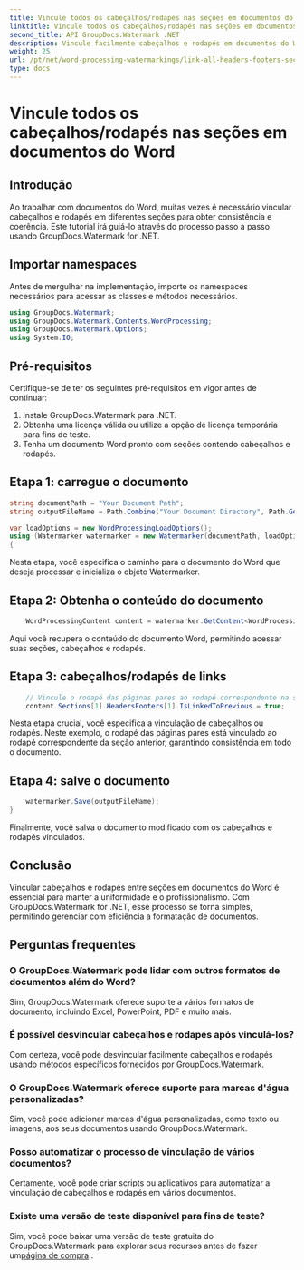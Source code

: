 ```yaml
---
title: Vincule todos os cabeçalhos/rodapés nas seções em documentos do Word
linktitle: Vincule todos os cabeçalhos/rodapés nas seções em documentos do Word
second_title: API GroupDocs.Watermark .NET
description: Vincule facilmente cabeçalhos e rodapés em documentos do Word usando GroupDocs.Watermark for .NET. Garanta consistência e profissionalismo com facilidade.
weight: 25
url: /pt/net/word-processing-watermarkings/link-all-headers-footers-section-word-docs/
type: docs
---
```

# Vincule todos os cabeçalhos/rodapés nas seções em documentos do Word

## Introdução
Ao trabalhar com documentos do Word, muitas vezes é necessário vincular cabeçalhos e rodapés em diferentes seções para obter consistência e coerência. Este tutorial irá guiá-lo através do processo passo a passo usando GroupDocs.Watermark for .NET.
## Importar namespaces
Antes de mergulhar na implementação, importe os namespaces necessários para acessar as classes e métodos necessários.
```csharp
using GroupDocs.Watermark;
using GroupDocs.Watermark.Contents.WordProcessing;
using GroupDocs.Watermark.Options;
using System.IO;
```
## Pré-requisitos
Certifique-se de ter os seguintes pré-requisitos em vigor antes de continuar:
1. Instale GroupDocs.Watermark para .NET.
2. Obtenha uma licença válida ou utilize a opção de licença temporária para fins de teste.
3. Tenha um documento Word pronto com seções contendo cabeçalhos e rodapés.
## Etapa 1: carregue o documento
```csharp
string documentPath = "Your Document Path";
string outputFileName = Path.Combine("Your Document Directory", Path.GetFileName(documentPath));

var loadOptions = new WordProcessingLoadOptions();
using (Watermarker watermarker = new Watermarker(documentPath, loadOptions))
{
```
Nesta etapa, você especifica o caminho para o documento do Word que deseja processar e inicializa o objeto Watermarker.
## Etapa 2: Obtenha o conteúdo do documento
```csharp
    WordProcessingContent content = watermarker.GetContent<WordProcessingContent>();
```
Aqui você recupera o conteúdo do documento Word, permitindo acessar suas seções, cabeçalhos e rodapés.
## Etapa 3: cabeçalhos/rodapés de links
```csharp
    // Vincule o rodapé das páginas pares ao rodapé correspondente na seção anterior
    content.Sections[1].HeadersFooters[1].IsLinkedToPrevious = true;
```
Nesta etapa crucial, você especifica a vinculação de cabeçalhos ou rodapés. Neste exemplo, o rodapé das páginas pares está vinculado ao rodapé correspondente da seção anterior, garantindo consistência em todo o documento.

## Etapa 4: salve o documento
```csharp
    watermarker.Save(outputFileName);
}
```
Finalmente, você salva o documento modificado com os cabeçalhos e rodapés vinculados.

## Conclusão
Vincular cabeçalhos e rodapés entre seções em documentos do Word é essencial para manter a uniformidade e o profissionalismo. Com GroupDocs.Watermark for .NET, esse processo se torna simples, permitindo gerenciar com eficiência a formatação de documentos.
## Perguntas frequentes
### O GroupDocs.Watermark pode lidar com outros formatos de documentos além do Word?
Sim, GroupDocs.Watermark oferece suporte a vários formatos de documento, incluindo Excel, PowerPoint, PDF e muito mais.
### É possível desvincular cabeçalhos e rodapés após vinculá-los?
Com certeza, você pode desvincular facilmente cabeçalhos e rodapés usando métodos específicos fornecidos por GroupDocs.Watermark.
### O GroupDocs.Watermark oferece suporte para marcas d'água personalizadas?
Sim, você pode adicionar marcas d'água personalizadas, como texto ou imagens, aos seus documentos usando GroupDocs.Watermark.
### Posso automatizar o processo de vinculação de vários documentos?
Certamente, você pode criar scripts ou aplicativos para automatizar a vinculação de cabeçalhos e rodapés em vários documentos.
### Existe uma versão de teste disponível para fins de teste?
 Sim, você pode baixar uma versão de teste gratuita do GroupDocs.Watermark para explorar seus recursos antes de fazer um[página de compra](https://purchase.groupdocs.com/temporary-license/)..